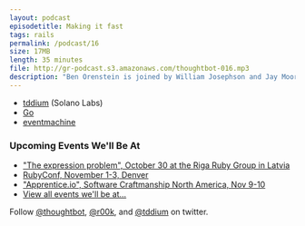 ```yaml
---
layout: podcast
episodetitle: Making it fast
tags: rails
permalink: /podcast/16
size: 17MB
length: 35 minutes
file: http://gr-podcast.s3.amazonaws.com/thoughtbot-016.mp3
description: "Ben Orenstein is joined by William Josephson and Jay Moorthi from Solano Labs, the makers of tddium, the hosted, scalable continuous integration service. They discuss the architecture of the service, including how they're using Go to speed up parts of it, the surprises they've had in getting started, how they've gotten involved in the Ruby community, and how they validated their idea and get feedback from customers. Also, their experience working with thoughtbot, what has worked and not worked for driving public customers to the site and converting them, dealing with privacy, customer support, their goals and their growth plans, and much more."
---
```


* [tddium](https://www.tddium.com/) (Solano Labs)
* [Go](http://code.google.com/p/go/)
* [eventmachine](http://rubyeventmachine.com/)

### Upcoming Events We'll Be At

* ["The expression problem", October 30 at the Riga Ruby Group in Latvia](http://www.meetup.com/ruby-on-rails-latvia/events/82020412/)
* [RubyConf, November 1-3, Denver](http://rubyconf.org/)
* ["Apprentice.io", Software Craftmanship North America, Nov 9-10](http://scna.softwarecraftsmanship.org/)
* [View all events we'll be at&hellip;](http://thoughtbot.com/events)

Follow [@thoughtbot](http://twitter.com/thoughtbot), [@r00k](http://twitter.com/r00k), and [@tddium](http://twitter.com/tddium) on twitter.
